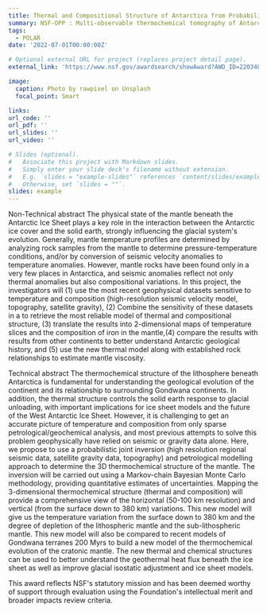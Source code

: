 ```yaml
---
title: Thermal and Compositional Structure of Antarctica from Probabilistic Joint Inversion of Seismic, Gravity, and Topography Data and Petrological Modelling
summary: NSF-OPP : Multi-observable thermochemical tomography of Antarctica (2022-2024)
tags:
  - POLAR
date: '2022-07-01T00:00:00Z'

# Optional external URL for project (replaces project detail page).
external_link: 'https://www.nsf.gov/awardsearch/showAward?AWD_ID=2203487&HistoricalAwards=false'

image:
  caption: Photo by rawpixel on Unsplash
  focal_point: Smart

links:  
url_code: ''
url_pdf: ''
url_slides: ''
url_video: ''

# Slides (optional).
#   Associate this project with Markdown slides.
#   Simply enter your slide deck's filename without extension.
#   E.g. `slides = "example-slides"` references `content/slides/example-slides.md`.
#   Otherwise, set `slides = ""`.
slides: example
---
```


Non-Technical abstract
The physical state of the mantle beneath the Antarctic Ice Sheet plays a key role in the interaction between the Antarctic ice cover and the solid earth, strongly influencing the glacial system's evolution. Generally, mantle temperature profiles are determined by analyzing rock samples from the mantle to determine pressure-temperature conditions, and/or by conversion of seismic velocity anomalies to temperature anomalies. However, mantle rocks have been found only in a very few places in Antarctica, and seismic anomalies reflect not only thermal anomalies but also compositional variations. In this project, the investigators will (1) use the most recent geophysical datasets sensitive to temperature and composition (high-resolution seismic velocity model, topography, satellite gravity), (2) Combine the sensitivity of these datasets in a to retrieve the most reliable model of thermal and compositional structure, (3) translate the results into 2-dimensional maps of temperature slices and the composition of iron in the mantle,(4) compare the results with results from other continents to better understand Antarctic geological history, and (5) use the new thermal model along with established rock relationships to estimate mantle viscosity. 


Technical abstract 
The thermochemical structure of the lithosphere beneath Antarctica is fundamental for understanding the geological evolution of the continent and its relationship to surrounding Gondwana continents. In addition, the thermal structure controls the solid earth response to glacial unloading, with important implications for ice sheet models and the future of the West Antarctic Ice Sheet. However, it is challenging to get an accurate picture of temperature and composition from only sparse petrological/geochemical analysis, and most previous attempts to solve this problem geophysically have relied on seismic or gravity data alone. Here, we propose to use a probabilistic joint inversion (high resolution regional seismic data, satellite gravity data, topography) and petrological modelling approach to determine the 3D thermochemical structure of the mantle. The inversion will be carried out using a Markov-chain Bayesian Monte Carlo methodology, providing quantitative estimates of uncertainties. Mapping the 3-dimensional thermochemical structure (thermal and composition) will provide a comprehensive view of the horizontal (50-100 km resolution) and vertical (from the surface down to 380 km) variations. This new model will give us the temperature variation from the surface down to 380 km and the degree of depletion of the lithospheric mantle and the sub-lithospheric mantle. This new model will also be compared to recent models of Gondwana terranes 200 Myrs to build a new model of the thermochemical evolution of the cratonic mantle. The new thermal and chemical structures can be used to better understand the geothermal heat flux beneath the ice sheet as well as improve glacial isostatic adjustment and ice sheet models.

This award reflects NSF's statutory mission and has been deemed worthy of support through evaluation using the Foundation's intellectual merit and broader impacts review criteria.
